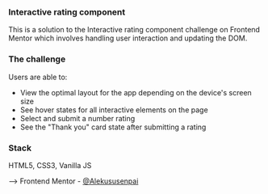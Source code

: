 ### Interactive rating component
This is a solution to the Interactive rating component challenge on Frontend Mentor which involves handling user interaction and updating the DOM.

### The challenge

Users are able to:

- View the optimal layout for the app depending on the device's screen size
- See hover states for all interactive elements on the page
- Select and submit a number rating
- See the "Thank you" card state after submitting a rating

### Stack
HTML5, CSS3, Vanilla JS

--> Frontend Mentor - [@Alekususenpai](https://www.frontendmentor.io/profile/Alekususenpai)
